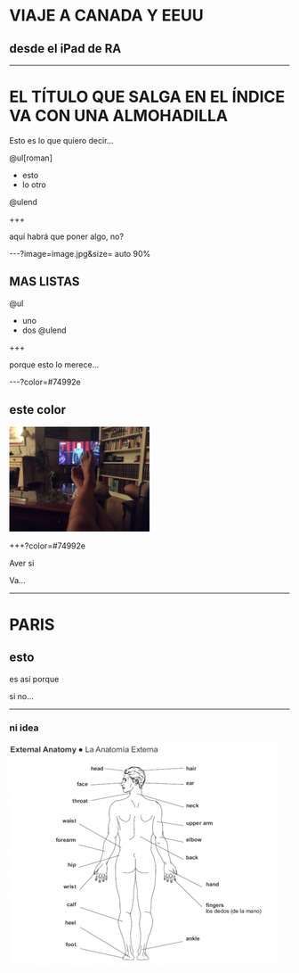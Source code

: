 # VIAJE A CANADA Y EEUU

## desde el iPad de RA

---
# EL TÍTULO QUE SALGA EN EL ÍNDICE VA CON UNA ALMOHADILLA
Esto es lo que quiero decir...

@ul[roman]

- esto
- lo otro

@ulend

+++

aquí habrá que poner algo, no?

---?image=image.jpg&size= auto 90%

## MAS LISTAS

@ul
- uno
- dos
@ulend

+++

porque esto lo merece...

---?color=#74992e

## este color

<img src="image.jpg" width="50%">

+++?color=#74992e

Aver si

Va...


---
# PARIS

## esto

es así porque

si  no...

---

### ni idea
![](https://github.com/valdentro/canada/blob/master/anatomia_externa_blanco_2.png)

